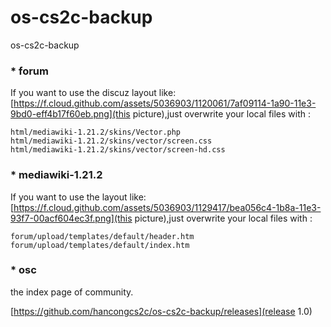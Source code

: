 os-cs2c-backup
==============

os-cs2c-backup

### * forum

If you want to use the discuz layout like:
[https://f.cloud.github.com/assets/5036903/1120061/7af09114-1a90-11e3-9bd0-eff4b17f60eb.png](this picture),just overwrite your local files with :
    
    html/mediawiki-1.21.2/skins/Vector.php
    html/mediawiki-1.21.2/skins/vector/screen.css
    html/mediawiki-1.21.2/skins/vector/screen-hd.css

### * mediawiki-1.21.2

If you want to use the layout like: 
[https://f.cloud.github.com/assets/5036903/1129417/bea056c4-1b8a-11e3-93f7-00acf604ec3f.png](this picture),just overwrite your local files with :
    
    forum/upload/templates/default/header.htm
    forum/upload/templates/default/index.htm

### * osc

the index page of community.


[https://github.com/hancongcs2c/os-cs2c-backup/releases](release 1.0)

